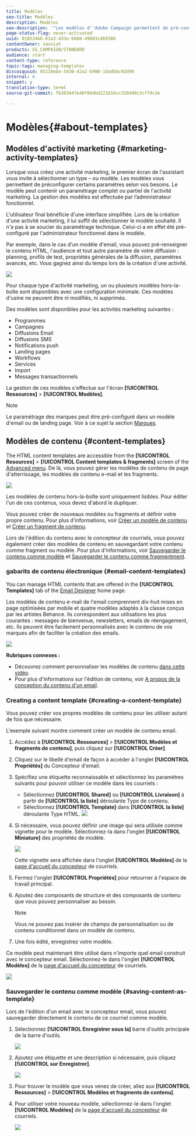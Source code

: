 ```yaml
---
title: Modèles
seo-title: Modèles
description: Modèles
seo-description: '"Les modèles d''Adobe Campaign permettent de pré-configurer des paramètres selon vos besoins : les modèles peuvent contenir un paramétrage complet ou partiel de l''activité marketing, afin de simplifier l''utilisation d''Adobe Campaign pour les utilisateurs finaux non techniques."'
page-status-flag: never-activated
uuid: 018534b6-61a3-433e-bb60-49883c8b9386
contentOwner: sauviat
products: SG_CAMPAIGN/STANDARD
audience: start
content-type: reference
topic-tags: managing-templates
discoiquuid: 95218ebe-5430-42a2-b900-1dadbbc92d99
internal: n
snippet: y
translation-type: tm+mt
source-git-commit: fb303447e40f044bd221616cc320499c3cff0c3e

---
```



# Modèles{#about-templates}

## Modèles d'activité marketing {#marketing-activity-templates}

Lorsque vous créez une activité marketing, le premier écran de l'assistant vous invite à sélectionner un type – ou modèle. Les modèles vous permettent de préconfigurer certains paramètres selon vos besoins. Le modèle peut contenir un paramétrage complet ou partiel de l'activité marketing. La gestion des modèles est effectuée par l’administrateur fonctionnel.

L'utilisateur final bénéficie d'une interface simplifiée. Lors de la création d'une activité marketing, il lui suffit de sélectionner le modèle souhaité. Il n'a pas à se soucier du paramétrage technique. Celui-ci a en effet été pré-configuré par l'administrateur fonctionnel dans le modèle.

Par exemple, dans le cas d'un modèle d'email, vous pouvez pré-renseigner le contenu HTML, l'audience et tout autre paramètre de votre diffusion : planning, profils de test, propriétés générales de la diffusion, paramètres avancés, etc. Vous gagnez ainsi du temps lors de la création d'une activité.

![](assets/template_1.png)

Pour chaque type d'activité marketing, un ou plusieurs modèles hors-la-boîte sont disponibles avec une configuration minimale. Ces modèles d'usine ne peuvent être ni modifiés, ni supprimés.

Des modèles sont disponibles pour les activités marketing suivantes :

* Programmes
* Campagnes
* Diffusions Email
* Diffusions SMS
* Notifications push 
* Landing pages 
* Workflows 
* Services
* Import
* Messages transactionnels

La gestion de ces modèles s'effectue sur l'écran **[!UICONTROL Ressources]** &gt; **[!UICONTROL Modèles]**.

>[!NOTE]
>
>Le paramétrage des marques peut être pré-configuré dans un modèle d'email ou de landing page. Voir à ce sujet la section [Marques](../../administration/using/branding.md).

## Modèles de contenu  {#content-templates}

The HTML content templates are accessible from the **[!UICONTROL Resources]** &gt; **[!UICONTROL Content templates &amp; fragments]** screen of the [Advanced menu](../../start/using/interface-description.md#advanced-menu). De là, vous pouvez gérer les modèles de contenu de page d'atterrissage, les modèles de contenu e-mail et les fragments.

![](assets/content_templates_list.png)

Les modèles de contenu hors-la-boîte sont uniquement lisibles. Pour éditer l'un de ces contenus, vous devez d'abord le dupliquer.

Vous pouvez créer de nouveaux modèles ou fragments et définir votre propre contenu. Pour plus d'informations, voir [Créer un modèle de contenu](../../start/using/about-templates.md#creating-a-content-template) et [Créer un fragment de contenu](../../designing/using/defining-the-email-structure.md#creating-a-content-fragment).

Lors de l'édition du contenu avec le concepteur de courriels, vous pouvez également créer des modèles de contenu en sauvegardant votre contenu comme fragment ou modèle. Pour plus d'informations, voir [Sauvegarder le contenu comme modèle](../../start/using/about-templates.md#saving-content-as-template) et [Sauvegarder le contenu comme fragmentment](../../designing/using/defining-the-email-structure.md#saving-content-as-a-fragment).

### gabarits de contenu électronique {#email-content-templates}

You can manage HTML contents that are offered in the **[!UICONTROL Templates]** tab of the [Email Designer](../../designing/using/about-email-content-design.md#about-the-email-designer) home page.

Les modèles de contenu e-mail de l'email comprennent dix-huit mises en page optimisées par mobile et quatre modèles adaptés à la classe conçus par les artistes Behance. Ils correspondent aux utilisations les plus courantes : messages de bienvenue, newsletters, emails de réengagement, etc. Ils peuvent être facilement personnalisés avec le contenu de vos marques afin de faciliter la création des emails.

![](assets/content_templates.png)

**Rubriques connexes :**

* Découvrez comment personnaliser les modèles de contenu [dans cette vidéo](https://helpx.adobe.com/campaign/kt/acs/using/acs-email_content_templates-feature-video-use.html).
* Pour plus d'informations sur l'édition de contenu, voir [A propos de la conception du contenu d'un email](../../designing/using/about-email-content-design.md).

### Creating a content template {#creating-a-content-template}

Vous pouvez créer vos propres modèles de contenu pour les utiliser autant de fois que nécessaire.

L'exemple suivant montre comment créer un modèle de contenu email.

1. Accédez à **[!UICONTROL Ressources]** &gt; **[!UICONTROL Modèles et fragments de contenu]**, puis cliquez sur **[!UICONTROL Créer]**.
1. Cliquez sur le libellé d'email de façon à accéder à l'onglet **[!UICONTROL Propriétés]** du Concepteur d'email.
1. Spécifiez une étiquette reconnaissable et sélectionnez les paramètres suivants pour pouvoir utiliser ce modèle dans les courriels :

   * Sélectionnez **[!UICONTROL Shared]** ou **[!UICONTROL Livraison]** à partir de **[!UICONTROL la liste]** déroulante Type de contenu.
   * Sélectionnez **[!UICONTROL Template]** dans **[!UICONTROL la liste]** déroulante Type HTML.
   ![](assets/email_designer_create-template.png)

1. Si nécessaire, vous pouvez définir une image qui sera utilisée comme vignette pour le modèle. Sélectionnez-la dans l'onglet **[!UICONTROL Miniature]** des propriétés de modèle.

   ![](assets/email_designer_create-template_thumbnail.png)

   Cette vignette sera affichée dans l'onglet **[!UICONTROL Modèles]** de la [page d'accueil du concepteur](../../designing/using/about-email-content-design.md#about-the-email-designer) de courriels.

1. Fermez l'onglet **[!UICONTROL Propriétés]** pour retourner à l'espace de travail principal.
1. Ajoutez des composants de structure et des composants de contenu que vous pouvez personnaliser au besoin.
   >[!NOTE]
   >
   > Vous ne pouvez pas insérer de champs de personnalisation ou de contenu conditionnel dans un modèle de contenu.
1. Une fois édité, enregistrez votre modèle.

Ce modèle peut maintenant être utilisé dans n'importe quel email construit avec le concepteur email. Sélectionnez-le dans l'onglet **[!UICONTROL Modèles]** de la [page d'accueil du concepteur](../../designing/using/about-email-content-design.md#about-the-email-designer) de courriels.

![](assets/content_template_new.png)

### Sauvegarder le contenu comme modèle {#saving-content-as-template}

Lors de l'édition d'un email avec le concepteur email, vous pouvez sauvegarder directement le contenu de ce courriel comme modèle.

<!--[!CAUTION]
>
>You cannot save as template a structure containing personalization fields or dynamic content.-->

1. Sélectionnez **[!UICONTROL Enregistrer sous la]** barre d'outils principale de la barre d'outils.

   ![](assets/email_designer_save-as-template.png)

1. Ajoutez une étiquette et une description si nécessaire, puis cliquez **[!UICONTROL sur Enregistrer]**.

   ![](assets/email_designer_save-as-template_creation.png)

1. Pour trouver le modèle que vous venez de créer, allez aux **[!UICONTROL Ressources]** &gt; **[!UICONTROL Modèles et fragments de contenu]**.

1. Pour utiliser votre nouveau modèle, sélectionnez-le dans l'onglet **[!UICONTROL Modèles]** de la [page d'accueil du concepteur](../../designing/using/about-email-content-design.md#about-the-email-designer) de courriels.

   ![](assets/content_template_new.png)

